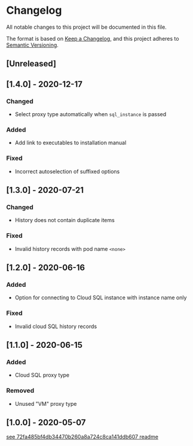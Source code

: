 # Changelog
All notable changes to this project will be documented in this file.

The format is based on [Keep a Changelog](https://keepachangelog.com/en/1.0.0/),
and this project adheres to [Semantic Versioning](https://semver.org/spec/v2.0.0.html).

## [Unreleased]

## [1.4.0] - 2020-12-17
### Changed
- Select proxy type automatically when `sql_instance` is passed

### Added
- Add link to executables to installation manual

### Fixed
- Incorrect autoselection of suffixed options

## [1.3.0] - 2020-07-21
### Changed 
- History does not contain duplicate items

### Fixed
- Invalid history records with pod name `<none>`

## [1.2.0] - 2020-06-16
### Added
- Option for connecting to Cloud SQL instance with instance name only

### Fixed
- Invalid cloud SQL history records

## [1.1.0] - 2020-06-15
### Added
- Cloud SQL proxy type

### Removed
- Unused "VM" proxy type

## [1.0.0] - 2020-05-07
[see 72fa485bf4db34470b260a8a724c8ca141ddb607 readme](https://github.com/AckeeCZ/goproxie/blob/72fa485bf4db34470b260a8a724c8ca141ddb607/README.md#user-manual)